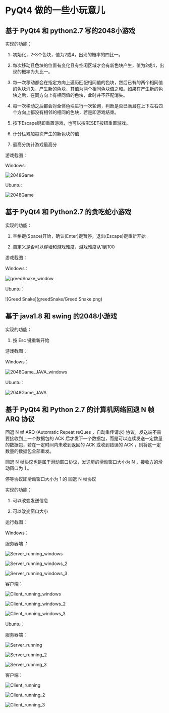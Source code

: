# PyQt4 做的一些小玩意儿

## 基于 PyQt4 和 python2.7 写的2048小游戏

实现的功能：

1. 初始化，2-3个色块，值为2或4，出现的概率的四比一。

2. 每次移动且色块的位置有变化且有空闲区域才会有新色块产生，值为2或4，出现的概率为九比一。

3. 每一次移动都会在指定方向上遍历匹配相同值的色块，然后已有的两个相同值的色块消失，产生新的色块，其值为两个相同色块值之和。如果在产生新的色块之后，在同方向上有相同值的色块，此时并不匹配消失。

4. 每一次移动之后都会对全体色块进行一次轮询，判断是否已满且在上下左右四个方向上都没有相邻的相同的色块，若是即游戏结束。

5. 按下Escape键即重置游戏，也可以按RESET按钮重置游戏。

6. 计分栏累加每次产生的新色块的值

7. 最高分统计游戏最高分

游戏截图：

Windows:

![2048Game](2048/2048Game_window.png)

Ubuntu:

![2048Game](2048/2048Game.png)


## 基于 PyQt4 和 Python2.7 的贪吃蛇小游戏

实现的功能：

1. 空格键(Space)开始，确认(Enter)键暂停，退出(Escape)键重新开始

2. 自定义是否可以穿墙和游戏难度，游戏难度从1到100


游戏截图：

Windows：

![greedSnake_window](greedSnake/greedSnake_window.png)

Ubuntu：

![Greed Snake](greedSnake/Greed Snake.png)

## 基于 java1.8 和 swing 的2048小游戏

实现的功能：

1. 按 Esc 键重新开始

游戏截图：

Windows：

![2048Game_JAVA_windows](2048/2048Game_JAVA_windows.png)

Ubuntu：

![2048Game_JAVA](2048/2048Game_JAVA.png)

## 基于 PyQt4 和 Python 2.7 的计算机网络回退 N 帧 ARQ 协议

回退 N 帧 ARQ (Automatic Repeat reQues ，自动重传请求) 协议，发送端不需要接收到上一个数据包的 ACK 后才发下一个数据包，而是可以连续发送一定数量的数据包，若在一定时间内未收到返回的 ACK 或收到错误的 ACK ，则将这一定数量的数据包全部重发。

回退 N 帧协议也是属于滑动窗口协议，发送房的滑动窗口大小为 N ，接收方的滑动窗口为 1 。

停等协议即滑动窗口大小为 1 的 回退 N 帧协议

实现的功能：

1. 可以改变发送信息

2. 可以改变窗口大小

运行截图：

Windows：

服务器端 ：

![Server_running_windows](Network/Server_running_windows.png)

![Server_running_windows_2](Network/Server_running_windows_2.png)

![Server_running_windows_3](Network/Server_running_windows_3.png)

客户端：

![Client_running_windows](Network/Client_running_windows.png)

![Client_running_windows_2](Network/Client_running_windows_2.png)

![Client_running_windows_3](Network/Client_running_windows_3.png)

Ubuntu：

服务器端：

![Server_running](Network/Server_running.png)

![Server_running_2](Network/Server_running_2.png)

![Server_running_3](Network/Server_running_3.png)

客户端：

![Client_running](Network/Client_running.png)

![Client_running_2](Network/Client_running_2.png)

![Client_running_3](Network/Client_running_3.png)
